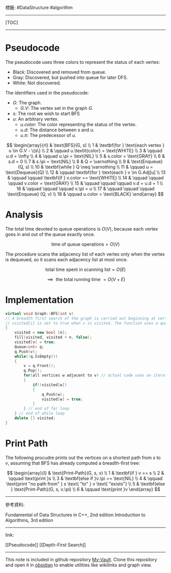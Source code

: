 標籤: #DataStructure #algorithm 

---

[TOC]

---

# Pseudocode

The pseudocode uses three colors to represent the status of each vertex:

- Black: Discovered and removed from queue.
- Gray: Discovered, but pushed into queue for later $\text{DFS}$.
- White: Not discovered.

The identifiers used in the pseudocode:

- $G$: The graph.
	- $G.V$: The vertex set in the graph $G$.
- $s$: The root we wish to start $\text{BFS}$
- $u$: An arbitrary vertex.
	- $u.color$: The color representing the status of the vertex.
	- $u.d$: The distance between $s$ and $u$.
	- $u.\pi$: The predecessor of $u$.

$$
\begin{array}{rl}
	& \text{BFS}(G, s) \\
	1 & \textbf{for } \text{each vertex } u \in G.V - \{s\} \\
	2 & \qquad u.\textit{color} = \text{WHITE} \\
	3 & \qquad u.d = \infty \\
	4 & \qquad u.\pi = \text{NIL} \\
	5 & s.color = \text{GRAY} \\
	6 & s.d = 0 \\
	7 & s.\pi = \text{NIL} \\
	8 & Q = \varnothing \\
	9 & \text{Enqueue}(Q, s) \\
	10 & \textbf{while } Q \neq \varnothing \\
	11 & \qquad u = \text{Dequeue}(Q) \\
	12 & \qquad \textbf{for } \text{each } v \in G.Adj[u] \\
	13 & \qquad \qquad \textbf{if } v.color == \text{WHITE} \\
	14 & \qquad \qquad \qquad v.color = \text{GRAY} \\
	15 & \qquad \qquad \qquad v.d = u.d + 1 \\
	16 & \qquad \qquad \qquad v.\pi = u \\
	17 & \qquad \qquad \qquad \text{Enqueue} (Q, v) \\
	18 & \qquad u.color = \text{BLACK}
\end{array}
$$

# Analysis

The total time devoted to queue operations is $O(V)$, because each vertex goes in and out of the queue exactly once.

$$\text{time of queue operations} = O(V)$$

The procedure scans the adjacency list of each vertex only when the vertex is dequeued, so it scans each adjacency list at most once.

$$\text{total time spent in scanning list} = O(E)$$

$$\implies \text{ the total running time } = O(V + E)$$

# Implementation

```cpp
virtual void Graph::BFS(int v)
// A breadth first search of the graph is carried out beginning at vertex v.
// visited[i] is set to true when v is visited. The function uses a queue
{
	visited = new bool [n];
	fill(visited, visited + n, false);
	visited[v] = true;
	Queue<int> q;
	q.Push(v);
	while(!q.IsEmpty())
	{
		v = q.Front();
		q.Pop();
		for(all vertices w adjacent to v) // actual code uses an iterator
		{
			if(!visited[w])
			{
				q.Push(w);
				visited[w] = true;
			}
		} // end of for loop
	} // end of while loop
	delete [] visited;
}
```

# Print Path

The following procudre prints out the vertices on a shortest path from $s$ to $v$, assuming that $\text{BFS}$ has already computed a breadth-first tree:

$$
\begin{array}{l}
	& \text{Print-Path}(G, s, v) \\
	1 & \textbf{if } v == s \\
	2 & \qquad \text{print }s \\
	3 & \textbf{else if }v.\pi == \text{NIL} \\
	4 & \qquad \text{print "no path from" } s \text{ "to" } v \text{ "exists"} \\
	5 & \textbf{else } \text{Print-Path}(G, s, v.\pi) \\
	6 & \qquad \text{print }v
\end{array}
$$

---

參考資料:

Fundamental of Data Structures in C++, 2nd edition
Introduction to Algorithms, 3rd edition

---

link:

[[Pseudocode]]
[[Depth-First Search]]

---

This note is included in github repository [My-Vault](https://github.com/LittleD3092/My-Vault.git). Clone this repository and open it in [obsidian](https://obsidian.md/) to enable utilities like wikilinks and graph view.
